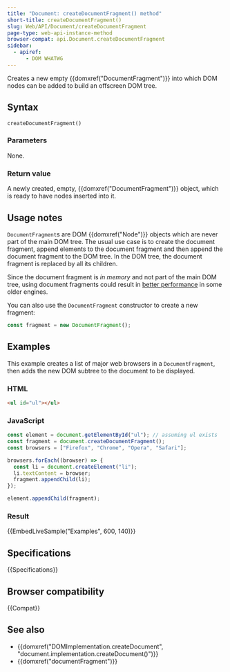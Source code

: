 ```yaml
---
title: "Document: createDocumentFragment() method"
short-title: createDocumentFragment()
slug: Web/API/Document/createDocumentFragment
page-type: web-api-instance-method
browser-compat: api.Document.createDocumentFragment
sidebar:
  - apiref:
      - DOM WHATWG
---
```


Creates a new empty {{domxref("DocumentFragment")}} into which
DOM nodes can be added to build an offscreen DOM tree.

## Syntax

```js-nolint
createDocumentFragment()
```

### Parameters

None.

### Return value

A newly created, empty, {{domxref("DocumentFragment")}} object, which is ready to have
nodes inserted into it.

## Usage notes

`DocumentFragment`s are DOM {{domxref("Node")}} objects which are never part
of the main DOM tree. The usual use case is to create the document fragment, append
elements to the document fragment and then append the document fragment to the DOM tree.
In the DOM tree, the document fragment is replaced by all its children.

Since the document fragment is _in memory_ and not part of the main DOM tree,
using document fragments could result in [better performance](https://johnresig.com/blog/dom-documentfragments/)
in some older engines.

You can also use the `DocumentFragment` constructor to create a new
fragment:

```js
const fragment = new DocumentFragment();
```

## Examples

This example creates a list of major web browsers in a `DocumentFragment`,
then adds the new DOM subtree to the document to be displayed.

### HTML

```html
<ul id="ul"></ul>
```

### JavaScript

```js
const element = document.getElementById("ul"); // assuming ul exists
const fragment = document.createDocumentFragment();
const browsers = ["Firefox", "Chrome", "Opera", "Safari"];

browsers.forEach((browser) => {
  const li = document.createElement("li");
  li.textContent = browser;
  fragment.appendChild(li);
});

element.appendChild(fragment);
```

### Result

{{EmbedLiveSample("Examples", 600, 140)}}

## Specifications

{{Specifications}}

## Browser compatibility

{{Compat}}

## See also

- {{domxref("DOMImplementation.createDocument", "document.implementation.createDocument()")}}
- {{domxref("documentFragment")}}
